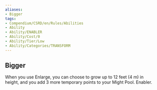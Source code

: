 ```yaml
---
aliases:
- Bigger
tags:
- Compendium/CSRD/en/Rules/Abilities
- Ability
- Ability/ENABLER
- Ability/Cost/0
- Ability/Tier/Low
- Ability/Categories/TRANSFORM
---
```


  
## Bigger  
When you use Enlarge, you can choose to grow up to 12 feet (4 m) in height, and you add 3 more temporary points to your Might Pool. Enabler. 